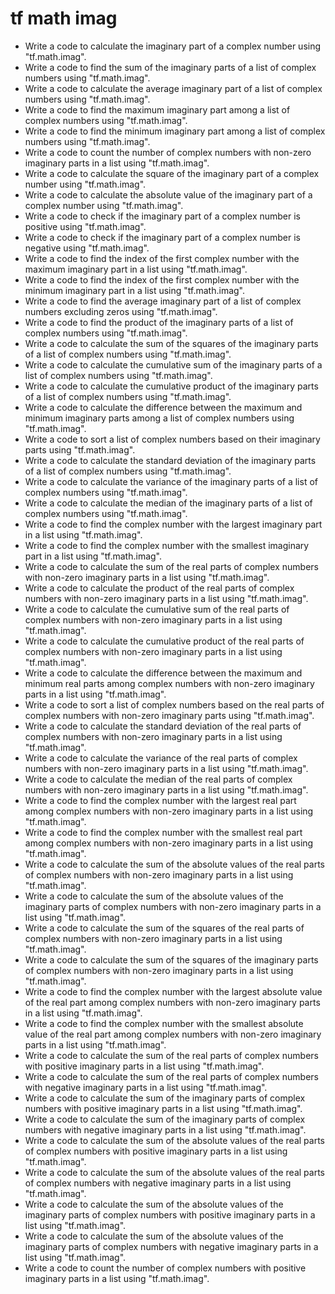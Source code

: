 # tf math imag

- Write a code to calculate the imaginary part of a complex number using "tf.math.imag".
- Write a code to find the sum of the imaginary parts of a list of complex numbers using "tf.math.imag".
- Write a code to calculate the average imaginary part of a list of complex numbers using "tf.math.imag".
- Write a code to find the maximum imaginary part among a list of complex numbers using "tf.math.imag".
- Write a code to find the minimum imaginary part among a list of complex numbers using "tf.math.imag".
- Write a code to count the number of complex numbers with non-zero imaginary parts in a list using "tf.math.imag".
- Write a code to calculate the square of the imaginary part of a complex number using "tf.math.imag".
- Write a code to calculate the absolute value of the imaginary part of a complex number using "tf.math.imag".
- Write a code to check if the imaginary part of a complex number is positive using "tf.math.imag".
- Write a code to check if the imaginary part of a complex number is negative using "tf.math.imag".
- Write a code to find the index of the first complex number with the maximum imaginary part in a list using "tf.math.imag".
- Write a code to find the index of the first complex number with the minimum imaginary part in a list using "tf.math.imag".
- Write a code to find the average imaginary part of a list of complex numbers excluding zeros using "tf.math.imag".
- Write a code to find the product of the imaginary parts of a list of complex numbers using "tf.math.imag".
- Write a code to calculate the sum of the squares of the imaginary parts of a list of complex numbers using "tf.math.imag".
- Write a code to calculate the cumulative sum of the imaginary parts of a list of complex numbers using "tf.math.imag".
- Write a code to calculate the cumulative product of the imaginary parts of a list of complex numbers using "tf.math.imag".
- Write a code to calculate the difference between the maximum and minimum imaginary parts among a list of complex numbers using "tf.math.imag".
- Write a code to sort a list of complex numbers based on their imaginary parts using "tf.math.imag".
- Write a code to calculate the standard deviation of the imaginary parts of a list of complex numbers using "tf.math.imag".
- Write a code to calculate the variance of the imaginary parts of a list of complex numbers using "tf.math.imag".
- Write a code to calculate the median of the imaginary parts of a list of complex numbers using "tf.math.imag".
- Write a code to find the complex number with the largest imaginary part in a list using "tf.math.imag".
- Write a code to find the complex number with the smallest imaginary part in a list using "tf.math.imag".
- Write a code to calculate the sum of the real parts of complex numbers with non-zero imaginary parts in a list using "tf.math.imag".
- Write a code to calculate the product of the real parts of complex numbers with non-zero imaginary parts in a list using "tf.math.imag".
- Write a code to calculate the cumulative sum of the real parts of complex numbers with non-zero imaginary parts in a list using "tf.math.imag".
- Write a code to calculate the cumulative product of the real parts of complex numbers with non-zero imaginary parts in a list using "tf.math.imag".
- Write a code to calculate the difference between the maximum and minimum real parts among complex numbers with non-zero imaginary parts in a list using "tf.math.imag".
- Write a code to sort a list of complex numbers based on the real parts of complex numbers with non-zero imaginary parts using "tf.math.imag".
- Write a code to calculate the standard deviation of the real parts of complex numbers with non-zero imaginary parts in a list using "tf.math.imag".
- Write a code to calculate the variance of the real parts of complex numbers with non-zero imaginary parts in a list using "tf.math.imag".
- Write a code to calculate the median of the real parts of complex numbers with non-zero imaginary parts in a list using "tf.math.imag".
- Write a code to find the complex number with the largest real part among complex numbers with non-zero imaginary parts in a list using "tf.math.imag".
- Write a code to find the complex number with the smallest real part among complex numbers with non-zero imaginary parts in a list using "tf.math.imag".
- Write a code to calculate the sum of the absolute values of the real parts of complex numbers with non-zero imaginary parts in a list using "tf.math.imag".
- Write a code to calculate the sum of the absolute values of the imaginary parts of complex numbers with non-zero imaginary parts in a list using "tf.math.imag".
- Write a code to calculate the sum of the squares of the real parts of complex numbers with non-zero imaginary parts in a list using "tf.math.imag".
- Write a code to calculate the sum of the squares of the imaginary parts of complex numbers with non-zero imaginary parts in a list using "tf.math.imag".
- Write a code to find the complex number with the largest absolute value of the real part among complex numbers with non-zero imaginary parts in a list using "tf.math.imag".
- Write a code to find the complex number with the smallest absolute value of the real part among complex numbers with non-zero imaginary parts in a list using "tf.math.imag".
- Write a code to calculate the sum of the real parts of complex numbers with positive imaginary parts in a list using "tf.math.imag".
- Write a code to calculate the sum of the real parts of complex numbers with negative imaginary parts in a list using "tf.math.imag".
- Write a code to calculate the sum of the imaginary parts of complex numbers with positive imaginary parts in a list using "tf.math.imag".
- Write a code to calculate the sum of the imaginary parts of complex numbers with negative imaginary parts in a list using "tf.math.imag".
- Write a code to calculate the sum of the absolute values of the real parts of complex numbers with positive imaginary parts in a list using "tf.math.imag".
- Write a code to calculate the sum of the absolute values of the real parts of complex numbers with negative imaginary parts in a list using "tf.math.imag".
- Write a code to calculate the sum of the absolute values of the imaginary parts of complex numbers with positive imaginary parts in a list using "tf.math.imag".
- Write a code to calculate the sum of the absolute values of the imaginary parts of complex numbers with negative imaginary parts in a list using "tf.math.imag".
- Write a code to count the number of complex numbers with positive imaginary parts in a list using "tf.math.imag".